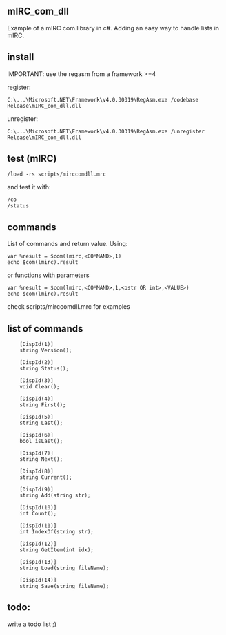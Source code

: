 mIRC_com_dll
------------
Example of a mIRC com.library in c#.
Adding an easy way to handle lists in mIRC.


install
-------
IMPORTANT: use the regasm from a framework >=4 

register:

	C:\...\Microsoft.NET\Framework\v4.0.30319\RegAsm.exe /codebase Release\mIRC_com_dll.dll
unregister:

	C:\...\Microsoft.NET\Framework\v4.0.30319\RegAsm.exe /unregister Release\mIRC_com_dll.dll




test (mIRC) 
-----------
	/load -rs scripts/mirccomdll.mrc

and test it with:

	/co
	/status


commands
--------
List of commands and return value.
Using: 

	var %result = $com(lmirc,<COMMAND>,1)
	echo $com(lmirc).result

or functions with parameters 

	var %result = $com(lmirc,<COMMAND>,1,<bstr OR int>,<VALUE>)
	echo $com(lmirc).result

check scripts/mirccomdll.mrc for examples


list of commands
----------------

        [DispId(1)]
        string Version();

        [DispId(2)]
        string Status();

        [DispId(3)]
        void Clear();

        [DispId(4)]
        string First();

        [DispId(5)]
        string Last();

        [DispId(6)]
        bool isLast();

        [DispId(7)]
        string Next();

        [DispId(8)]
        string Current();

        [DispId(9)]
        string Add(string str);

        [DispId(10)]
        int Count();

        [DispId(11)]
        int IndexOf(string str);

        [DispId(12)]
        string GetItem(int idx);

        [DispId(13)]
        string Load(string fileName);

        [DispId(14)]
        string Save(string fileName);


todo:
-----
write a todo list ;)